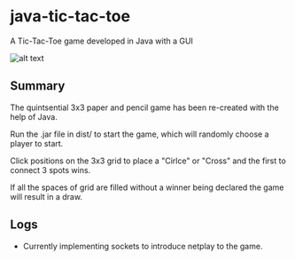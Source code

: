 # java-tic-tac-toe
A Tic-Tac-Toe game developed in Java with a GUI

![alt text](https://media.giphy.com/media/EqlVASxRZFTjfZty7m/giphy.gif)

## Summary

The quintsential 3x3 paper and pencil game has been re-created with the help of Java.

Run the .jar file in dist/ to start the game, which will randomly choose a player to start.

Click positions on the 3x3 grid to place a "Cirlce" or "Cross" and the first to connect 3 spots wins.

If all the spaces of grid are filled without a winner being declared the game will result in a draw.

## Logs

- Currently implementing sockets to introduce netplay to the game.
